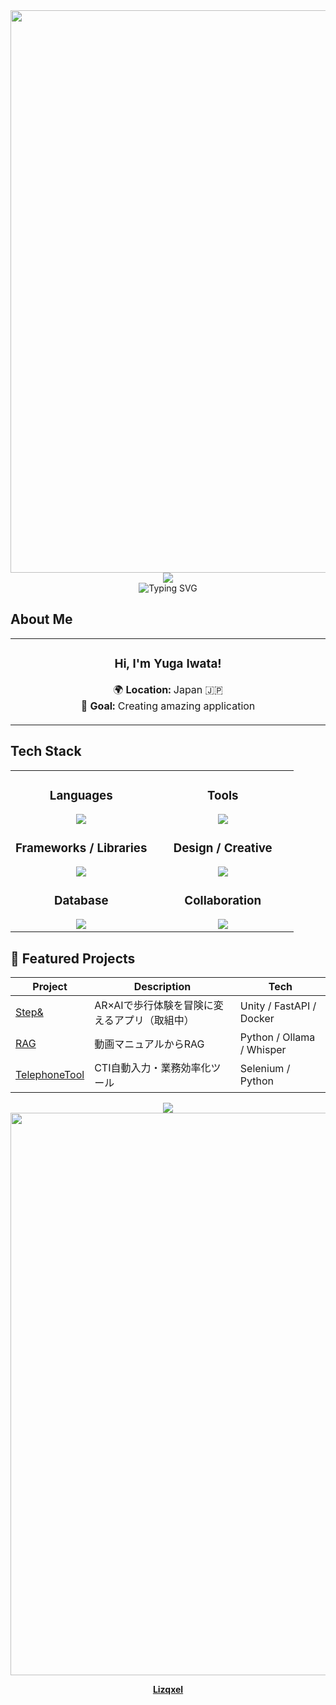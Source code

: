 <div align="center">
  <img src="https://user-images.githubusercontent.com/74038190/212284100-561aa473-3905-4a80-b561-0d28506553ee.gif" width="900">
</div>

<div align="center">
  <img src="https://capsule-render.vercel.app/api?type=waving&color=gradient&customColorList=0,2,2,5,30&height=150&section=header&animation=twinkling" />
</div>

<div align="center">
  <img src="https://readme-typing-svg.herokuapp.com?font=Fira+Code&size=32&duration=2800&pause=2000&color=A9FEF7&center=true&vCenter=true&width=600&lines=Hey+there!+I'm+Yuga+Iwata!+%F0%9F%91%8B;Always+Learning+New+Things" alt="Typing SVG" />
</div>

## **About Me**

<div align="center">

<table>
<tr>
</td>
<td width="500" align="center">

### **Hi, I'm Yuga Iwata!**
🌍 **Location:** Japan 🇯🇵  
🎯 **Goal:** Creating amazing application  

</td>
</tr>
</table>
</div>

## **Tech Stack**

<table align="center">
<tr>
<td width="50%" align="center" valign="top">

### **Languages**
<img src="https://go-skill-icons.vercel.app/api/icons?i=python,java,c,html,css,js,powershell" />

### **Frameworks / Libraries**
<img src="https://go-skill-icons.vercel.app/api/icons?i=react,tailwind,fastapi,unity" />

### **Database**
<img src="https://go-skill-icons.vercel.app/api/icons?i=postgresql" />

</td>
<td width="50%" align="center" valign="top">

### **Tools**
<img src="https://go-skill-icons.vercel.app/api/icons?i=git,github,docker,notion,vscode,vercel,miro" />

### **Design / Creative**
<img src="https://go-skill-icons.vercel.app/api/icons?i=figma,blender" />

### **Collaboration**
<img src="https://go-skill-icons.vercel.app/api/icons?i=discord,slack" />

</td>
</tr>
</table>


## 🚀 Featured Projects  

<div align="center">

| Project | Description | Tech |
|---------|-------------|------|
| [Step&](https://github.com/) | AR×AIで歩行体験を冒険に変えるアプリ（取組中） | Unity / FastAPI / Docker |
| [RAG](https://github.com/Lizqxel/callcenter-rag_poc/tree/main/rag-video-poc) | 動画マニュアルからRAG | Python / Ollama / Whisper |
| [TelephoneTool](https://github.com/Lizqxel/TelephoneTool) | CTI自動入力・業務効率化ツール | Selenium / Python |

</div>

<div align="center">
  <img src="https://capsule-render.vercel.app/api?type=waving&color=gradient&customColorList=2,30,60&height=150&section=footer"/>
</div>

<div align="center">
  <img src="https://user-images.githubusercontent.com/74038190/212284100-561aa473-3905-4a80-b561-0d28506553ee.gif" width="900">
  
  **[Lizqxel](https://github.com/Lizqxel)**
</div>
